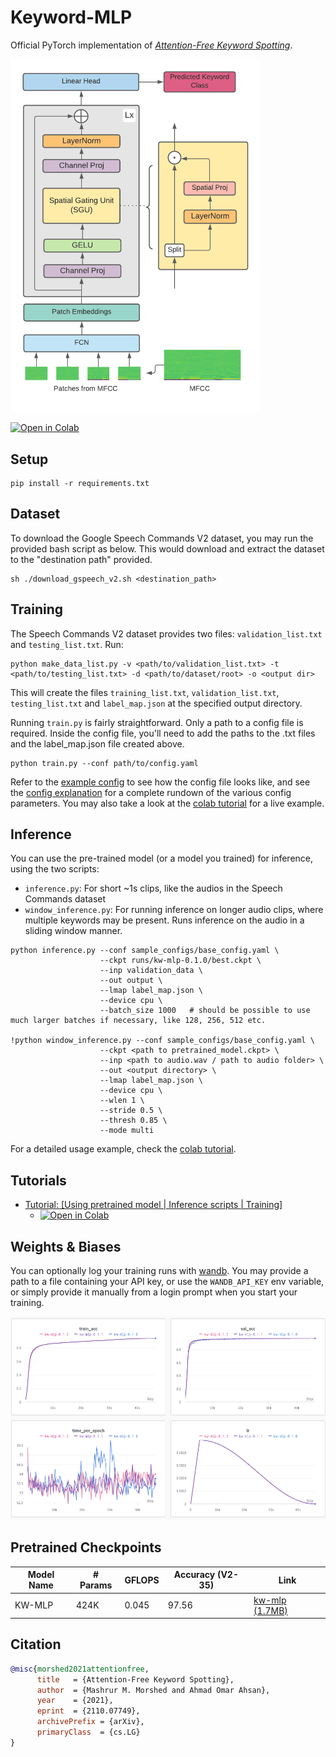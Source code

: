 # Keyword-MLP

Official PyTorch implementation of [*Attention-Free Keyword Spotting*](https://arxiv.org/abs/2110.07749v1).

<img src="resources/kw-mlp.png" alt="Keyword-MLP Architecture" width="400"/>

<a href="https://colab.research.google.com/github/AI-Research-BD/Keyword-MLP/blob/main/notebooks/keyword_mlp_tutorial.ipynb" target="_parent"><img src="https://colab.research.google.com/assets/colab-badge.svg" alt="Open in Colab"/></a>

## Setup

```
pip install -r requirements.txt
```

## Dataset
To download the Google Speech Commands V2 dataset, you may run the provided bash script as below. This would download and extract the dataset to the "destination path" provided.

```
sh ./download_gspeech_v2.sh <destination_path>
```

## Training

The Speech Commands V2 dataset provides two files: `validation_list.txt` and `testing_list.txt`. Run:

```
python make_data_list.py -v <path/to/validation_list.txt> -t <path/to/testing_list.txt> -d <path/to/dataset/root> -o <output dir>
```

This will create the files `training_list.txt`, `validation_list.txt`, `testing_list.txt` and `label_map.json` at the specified output directory. 

Running `train.py` is fairly straightforward. Only a path to a config file is required. Inside the config file, you'll need to add the paths to the .txt files and the label_map.json file created above.

```
python train.py --conf path/to/config.yaml
```

Refer to the [example config](sample_configs/base_config.yaml) to see how the config file looks like, and see the [config explanation](docs/config_file_explained.md) for a complete rundown of the various config parameters. You may also take a look at the [colab tutorial](#tutorials) for a live example.


## Inference

You can use the pre-trained model (or a model you trained) for inference, using the two scripts:

- `inference.py`: For short ~1s clips, like the audios in the Speech Commands dataset
- `window_inference.py`: For running inference on longer audio clips, where multiple keywords may be present. Runs inference on the audio in a sliding window manner.

```
python inference.py --conf sample_configs/base_config.yaml \
                    --ckpt runs/kw-mlp-0.1.0/best.ckpt \
                    --inp validation_data \
                    --out output \
                    --lmap label_map.json \
                    --device cpu \
                    --batch_size 1000   # should be possible to use much larger batches if necessary, like 128, 256, 512 etc.

!python window_inference.py --conf sample_configs/base_config.yaml \
                    --ckpt <path to pretrained_model.ckpt> \
                    --inp <path to audio.wav / path to audio folder> \
                    --out <output directory> \
                    --lmap label_map.json \
                    --device cpu \
                    --wlen 1 \
                    --stride 0.5 \
                    --thresh 0.85 \
                    --mode multi
```

For a detailed usage example, check the [colab tutorial](#tutorials).

## Tutorials
- [Tutorial: [Using pretrained model | Inference scripts | Training]](notebooks/keyword_mlp_tutorial.ipynb)
    - <a href="https://colab.research.google.com/github/AI-Research-BD/Keyword-MLP/blob/main/notebooks/keyword_mlp_tutorial.ipynb" target="_parent"><img src="https://colab.research.google.com/assets/colab-badge.svg" alt="Open in Colab"/></a>

## Weights & Biases

You can optionally log your training runs with [wandb](https://wandb.ai/site). You may provide a path to a file containing your API key, or use the `WANDB_API_KEY` env variable, or simply provide it manually from a login prompt when you start your training.

<img src="resources/wandb.png" alt="W&B Dashboard" width="700"/>

## Pretrained Checkpoints

| Model Name | # Params | GFLOPS | Accuracy (V2-35) | Link |
| ---------- | -------- | ------ | ---------------- | ---- |
| KW-MLP     |   424K   | 0.045  |       97.56      |  [kw-mlp (1.7MB)](https://drive.google.com/uc?id=1lywXTaJjPud41f3G_NmuRHzhDY8uNbWe&export=download)  |

## Citation

```bibtex
@misc{morshed2021attentionfree,
      title   = {Attention-Free Keyword Spotting}, 
      author  = {Mashrur M. Morshed and Ahmad Omar Ahsan},
      year    = {2021},
      eprint  = {2110.07749},
      archivePrefix = {arXiv},
      primaryClass  = {cs.LG}
}
```